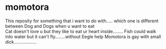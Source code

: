 # momotora
This reposity for something that i want to do with.....
which one is different between Dog and Dogs when u want to eat  
Cat doesn't love u but they like to eat ur heart inside........
Fish could walk into water but it can't fly........without Eegle help
Momotora is gay with small dick..................
